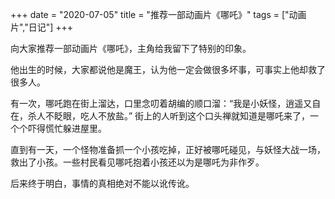 ﻿+++ 
date = "2020-07-05"
title = "推荐一部动画片《哪吒》"
tags = ["动画片","日记"]
+++

向大家推荐一部动画片《哪吒》，主角给我留下了特别的印象。

他出生的时候，大家都说他是魔王，认为他一定会做很多坏事，可事实上他却救了很多人。

有一次，哪吒跑在街上溜达，口里念叨着胡编的顺口溜：“我是小妖怪，逍遥又自在，杀人不眨眼，吃人不放盐。” 街上的人听到这个口头禅就知道是哪吒来了，一个个吓得慌忙躲进屋里。

直到有一天，一个怪物准备抓一个小孩吃掉，正好被哪吒碰见，与妖怪大战一场，救出了小孩。一些村民看见哪吒抱着小孩还以为是哪吒为非作歹。

后来终于明白，事情的真相绝对不能以讹传讹。